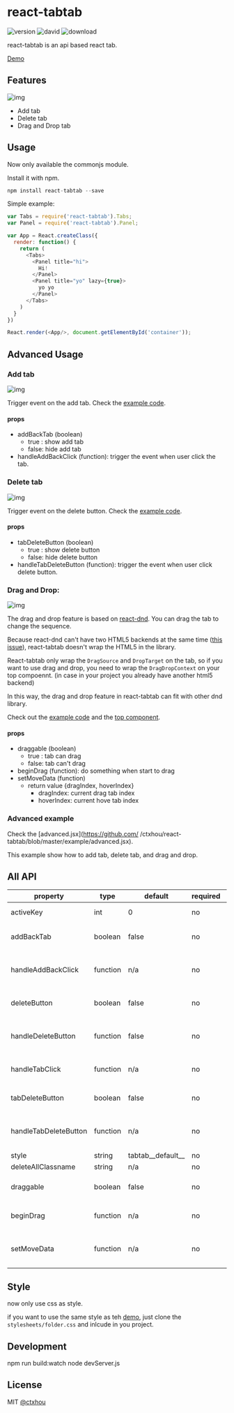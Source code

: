# react-tabtab
![version][version]
![david][david]
![download][download]

react-tabtab is an api based react tab.

[Demo](http://ctxhou.github.io/react-tabtab/)

[david]:       https://david-dm.org/ctxhou/react-tabtab.svg
[version]:     https://img.shields.io/npm/v/react-tabtab.svg?maxAge=2592000
[download]:    https://img.shields.io/npm/dm/react-tabtab.svg?maxAge=2592000
## Features

![img](http://i.imgur.com/r5ssaiM.png)

* Add tab
* Delete tab
* Drag and Drop tab

## Usage

Now only available the commonjs module.

Install it with npm.

```js
npm install react-tabtab --save
```

Simple example:

```js
var Tabs = require('react-tabtab').Tabs;
var Panel = require('react-tabtab').Panel;

var App = React.createClass({
  render: function() {
    return (
      <Tabs>
        <Panel title="hi">
          Hi!
        </Panel>
        <Panel title="yo" lazy={true}>
          yo yo
        </Panel>
      </Tabs>
    )
  }
})

React.render(<App/>, document.getElementById('container'));
```

## Advanced Usage

### Add tab

![img](http://i.imgur.com/55GxKoR.png)

Trigger event on the add tab. Check the [example code](https://github.com//ctxhou/react-tabtab/blob/master/example/addTab.jsx).

#### props

* addBackTab (boolean)
  - true : show add tab
  - false: hide add tab
* handleAddBackClick (function): trigger the event when user click the tab.

### Delete tab

![img](http://i.imgur.com/znf3CJA.png)

Trigger event on the delete button. Check the [example code](https://github.com/ctxhou/react-tabtab/blob/master/example/deleteTab.jsx).

#### props

* tabDeleteButton (boolean)
    - true : show delete button
    - false: hide delete button
* handleTabDeleteButton (function): trigger the event when user click delete button.

### Drag and Drop:

![img](http://i.imgur.com/crMwvdr.gif)

The drag and drop feature is based on [react-dnd](https://github.com/gaearon/react-dnd). You can drag the tab to change the sequence.

Because react-dnd can't have two HTML5 backends at the same time ([this issue](https://github.com/gaearon/react-dnd/issues/186)), react-tabtab doesn't wrap the HTML5 in the library.

React-tabtab only wrap the `DragSource` and `DropTarget` on the tab, so if you want to use drag and drop, you need to wrap the `DragDropContext` on your top compoennt. (in case in your project you already have another html5 backend)

In this way, the drag and drop feature in react-tabtab can fit with other dnd library.

Check out the [example code](https://github.com//ctxhou/react-tabtab/blob/master/example/dragAndDrop.js) and the [top component](https://github.com//ctxhou/react-tabtab/blob/master/test/test.js#L31).

#### props
* draggable (boolean)
  - true : tab can drag
  - false: tab can't drag
* beginDrag (function): do something when start to drag
* setMoveData (function)
  - return value {dragIndex, hoverIndex}
      - dragIndex: current drag tab index
      - hoverIndex: current hove tab index


### Advanced example

Check the [advanced.jsx](https://github.com/
/ctxhou/react-tabtab/blob/master/example/advanced.jsx). 

This example show how to add tab, delete tab, and drag and drop.

## All API

| property              | type     | default           | required | description                                            |
|-----------------------|----------|-------------------|----------|--------------------------------------------------------|
| activeKey             | int      | 0                 | no       | set the active key of the tab                          |
| addBackTab            | boolean  | false             | no       | whether show a add tab at the end                      |
| handleAddBackClick    | function | n/a               | no       | callback function when user click the add tab          |
| deleteButton          | boolean  | false             | no       | whether show a delete button at each panel             |
| handleDeleteButton    | function | false             | no       | callback function when user click the delete button    |
| handleTabClick        | function | n/a               | no       | return the key which user clicks                       |
| tabDeleteButton       | boolean  | false             | no       | whether each tab show delete button                    |
| handleTabDeleteButton | function | n/a               | no       | callback function when click tabDeleteButton           |
| style                 | string   | tabtab__default__ | no       | the class prefix                                       |
| deleteAllClassname    | string   | n/a               | no       |                                                        |
| draggable             | boolean  | false             | no       | whether tab can drag and drop                          |
| beginDrag             | function | n/a               | no       | callback function when start drag                      |
| setMoveData           | function | n/a               | no       | callback function to get current index and hover index |

## Style

now only use css as style.

if you want to use the same style as teh [demo](http://ctxhou.github.io/react-tabtab/), just clone the `stylesheets/folder.css` and inlcude in you project.

## Development

  npm run build:watch
  node devServer.js

## License

MIT [@ctxhou](github.com/ctxhou)
